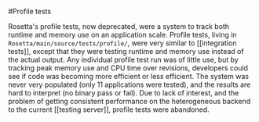 #Profile tests

Rosetta's profile tests, now deprecated, were a system to track both runtime and memory use on an application scale.
Profile tests, living in `Rosetta/main/source/tests/profile/`, were very similar to [[integration tests]], except that they were testing runtime and memory use instead of the actual output.
Any individual profile test run was of little use, but by tracking peak memory use and CPU time over revisions, developers could see if code was becoming more efficient or less efficient.
The system was never very populated (only 11 applications were tested), and the results are hard to interpret (no binary pass or fail). 
Due to lack of interest, and the problem of getting consistent performance on the heterogeneous backend to the current [[testing server]], profile tests were abandoned.